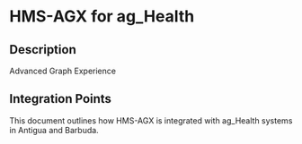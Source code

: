 # HMS-AGX for ag_Health

## Description

Advanced Graph Experience

## Integration Points

This document outlines how HMS-AGX is integrated with ag_Health systems in Antigua and Barbuda.
